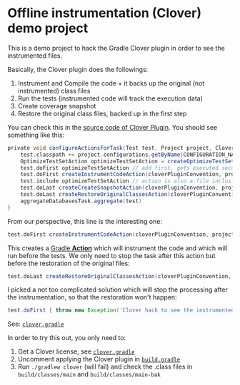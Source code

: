 # Offline instrumentation (Clover) demo project

This is a demo project to hack the Gradle Clover plugin in order to see the instrumented files.

Basically, the Clover plugin does the followings:
 1. Instrument and Compile the code + it backs up the original (not instrumented) class files
 2. Run the tests (instrumented code will track the execution data)
 3. Create coverage snapshot
 4. Restore the original class files, backed up in the first step

You can check this in the [source code of Clover Plugin](https://github.com/bmuschko/gradle-clover-plugin/blob/master/src/main/groovy/com/bmuschko/gradle/clover/CloverPlugin.groovy).
You should see something like this:
```groovy
private void configureActionsForTask(Test test, Project project, CloverPluginConvention cloverPluginConvention, AggregateDatabasesTask aggregateDatabasesTask) {
    test.classpath += project.configurations.getByName(CONFIGURATION_NAME).asFileTree
    OptimizeTestSetAction optimizeTestSetAction = createOptimizeTestSetAction(cloverPluginConvention, project, test)
    test.doFirst optimizeTestSetAction // add first, gets executed second
    test.doFirst createInstrumentCodeAction(cloverPluginConvention, project, test) // add second, gets executed first
    test.include optimizeTestSetAction // action is also a file inclusion spec
    test.doLast createCreateSnapshotAction(cloverPluginConvention, project, test)
    test.doLast createRestoreOriginalClassesAction(cloverPluginConvention, project, test)
    aggregateDatabasesTask.aggregate(test)
}
```
From our perspective, this line is the interesting one:
```groovy
test.doFirst createInstrumentCodeAction(cloverPluginConvention, project, test) // add second, gets executed first
```
This creates a [Gradle **Action**](https://docs.gradle.org/current/dsl/org.gradle.api.Task.html) which will instrument the code and which will run before the tests. We only need to stop the task after this action but before the restoration of the original files:
```groovy
test.doLast createRestoreOriginalClassesAction(cloverPluginConvention, project, test)
```
I picked a not too complicated solution which will stop the processing after the instrumentation, so that the restoration won't happen:
```groovy
test.doFirst { throw new Exception('Clover hack to see the instrumented .class files') }
```
See: [`clover.gradle`](gradle/clover.gradle)

In order to try this out, you only need to:
  1. Get a Clover license, see [`clover.gradle`](gradle/clover.gradle)
  2. Uncomment applying the Clover plugin in [`build.gradle`](build.gradle)
  3. Run `./gradlew clover` (will fail) and check the .class files in `build/classes/main` and `build/classes/main-bak`
